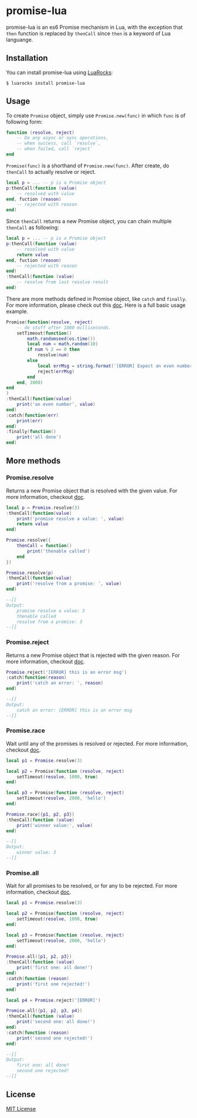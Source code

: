 # promise-lua
promise-lua is an es6 Promise mechanism in Lua, with the exception that `then` function is replaced by `thenCall` since `then` is a keyword of Lua languange.

## Installation
You can install promise-lua using [LuaRocks](https://luarocks.org/modules/pyericz/promise-lua):
```
$ luarocks install promise-lua
```

## Usage
To create `Promise` object, simply use `Promise.new(func)` in which `func` is of following form:
```lua
function (resolve, reject)
    -- Do any async or sync operations.
    -- when success, call `resolve`,
    -- when failed, call `reject`
end
```

`Promise(func)` is a shorthand of `Promise.new(func)`. After create, do `thenCall` to actually resolve or reject.
```lua
local p = ... -- p is a Promise object 
p:thenCall(function (value)
    -- resolved with value
end, fuction (reason)
    -- rejected with reason
end)
```

Since `thenCall` returns a new Promise object, you can chain multiple `thenCall` as following:
```lua
local p = ... -- p is a Promise object
p:thenCall(function (value)
    -- resolved with value
    return value
end, fuction (reason)
    -- rejected with reason
end)
:thenCall(function (value)
    -- resolve from last resolve result
end)
```

There are more methods defined in Promise object, like `catch` and `finally`. For more information, please check out this [doc](https://developer.mozilla.org/en-US/docs/Web/JavaScript/Reference/Global_Objects/Promise). Here is a full basic usage example.

```lua
Promise(function(resolve, reject)
    -- do stuff after 1000 milliseconds.
    setTimeout(function()
        math.randomseed(os.time())
        local num = math.random(10)
        if num % 2 == 0 then
            resolve(num)
        else
            local errMsg = string.format('[ERROR] Expect an even number, but get %d', num)
            reject(errMsg)
        end
    end, 1000)
end
)
:thenCall(function(value)
    print('an even number', value)
end)
:catch(function(err)
    print(err)
end)
:finally(function()
    print('all done')
end)
```

## More methods

### Promise.resolve
Returns a new Promise object that is resolved with the given value. For more information, checkout [doc](https://developer.mozilla.org/en-US/docs/Web/JavaScript/Reference/Global_Objects/Promise/resolve). 
```lua
local p = Promise.resolve(3)
:thenCall(function(value)
    print('promise resolve a value: ', value)
    return value
end)

Promise.resolve({
    thenCall = function()
        print('thenable called')
    end
})

Promise.resolve(p)
:thenCall(function(value)
    print('resolve from a promise: ', value)
end)

--[[
Output:
    promise resolve a value: 3
    thenable called
    resolve from a promise: 3
--]]
```

### Promise.reject
Returns a new Promise object that is rejected with the given reason. For more information, checkout [doc](https://developer.mozilla.org/en-US/docs/Web/JavaScript/Reference/Global_Objects/Promise/reject).
```lua
Promise.reject('[ERROR] this is an error msg')
:catch(function(reason)
    print('catch an error: ', reason)
end)

--[[
Output:
    catch an error: [ERROR] this is an error msg
--]]
```

### Promise.race
Wait until any of the promises is resolved or rejected. For more information, checkout [doc](https://developer.mozilla.org/en-US/docs/Web/JavaScript/Reference/Global_Objects/Promise/race).
```lua
local p1 = Promise.resolve(3)

local p2 = Promise(function (resolve, reject)
    setTimeout(resolve, 1000, true)
end)

local p3 = Promise(function (resolve, reject)
    setTimeout(resolve, 2000, 'hello')
end)

Promise.race({p1, p2, p3})
:thenCall(function (value)
    print('winner value:', value)
end)

--[[
Output:
    winner value: 3
--]]
```

### Promise.all
Wait for all promises to be resolved, or for any to be rejected. For more information, checkout [doc](https://developer.mozilla.org/en-US/docs/Web/JavaScript/Reference/Global_Objects/Promise/all).
```lua
local p1 = Promise.resolve(3)

local p2 = Promise(function (resolve, reject)
    setTimeout(resolve, 1000, true)
end)

local p3 = Promise(function (resolve, reject)
    setTimeout(resolve, 2000, 'hello')
end)

Promise.all({p1, p2, p3})
:thenCall(function (value)
    print('first one: all done!')
end)
:catch(function (reason)
    print('first one rejected!')
end)

local p4 = Promise.reject('[ERROR]')

Promise.all({p1, p2, p3, p4})
:thenCall(function (value)
    print('second one: all done!')
end)
:catch(function (reason)
    print('second one rejected!')
end)

--[[
Output:
    first one: all done!
    second one rejected!
--]]
```


## License
[MIT License](https://github.com/pyericz/promise-lua/blob/master/LICENSE)
